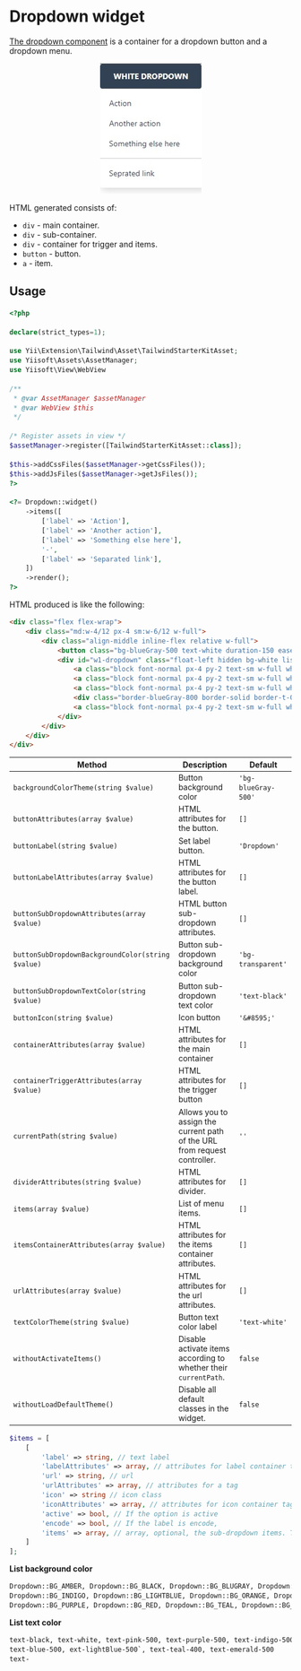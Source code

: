 # Dropdown widget

[The dropdown component](https://www.creative-tim.com/learning-lab/tailwind-starter-kit/documentation/javascript/dropdown) is a container for a dropdown button and
a dropdown menu.

<p align="center">
    <img src="images/dropdown_example.jpg">
</p>

HTML generated consists of:

- `div` - main container.
- `div` - sub-container.
- `div` - container for trigger and items.
- `button` - button.
- `a` - item.

## Usage

```php
<?php

declare(strict_types=1);

use Yii\Extension\Tailwind\Asset\TailwindStarterKitAsset;
use Yiisoft\Assets\AssetManager;
use Yiisoft\View\WebView

/**
 * @var AssetManager $assetManager
 * @var WebView $this
 */

/* Register assets in view */
$assetManager->register([TailwindStarterKitAsset::class]);

$this->addCssFiles($assetManager->getCssFiles());
$this->addJsFiles($assetManager->getJsFiles());
?>

<?= Dropdown::widget()
    ->items([
        ['label' => 'Action'],
        ['label' => 'Another action'],
        ['label' => 'Something else here'],
        '-',
        ['label' => 'Separated link'],
    ])
    ->render();
?>
```

HTML produced is like the following:

```html
<div class="flex flex-wrap">
    <div class="md:w-4/12 px-4 sm:w-6/12 w-full">
        <div class="align-middle inline-flex relative w-full">
            <button class="bg-blueGray-500 text-white duration-150 ease-linear focus:outline-none font-bold hover:shadow-lg mb-1 mr-1 outline-none px-6 py-3 rounded shadow text-sm transition-all uppercase" onclick="openDropdown(event, &apos;w1-dropdown&apos;)"><span>Dropdown</span><i class="pl-2">&#8595;</i></button>
            <div id="w1-dropdown" class="float-left hidden bg-white list-none mt-1 py-2 rounded shadow-lg text-base text-left z-50" style="min-width:12rem">
                <a class="block font-normal px-4 py-2 text-sm w-full whitespace-nowrap text-blueGray-700 bg-transparent"><span>Action</span></a>
                <a class="block font-normal px-4 py-2 text-sm w-full whitespace-nowrap text-blueGray-700 bg-transparent"><span>Another action</span></a>
                <a class="block font-normal px-4 py-2 text-sm w-full whitespace-nowrap text-blueGray-700 bg-transparent"><span>Something else here</span></a>
                <div class="border-blueGray-800 border-solid border-t-0 border h-0 my-2 opacity-25"></div>
                <a class="block font-normal px-4 py-2 text-sm w-full whitespace-nowrap text-blueGray-700 bg-transparent"><span>Separated link</span></a>
            </div>
        </div>
    </div>
</div>
```

Method | Description | Default
-------|-------------|---------
`backgroundColorTheme(string $value)` | Button background color | `'bg-blueGray-500'`
`buttonAttributes(array $value)` | HTML attributes for the button. | `[]`
`buttonLabel(string $value)` | Set label button. | `'Dropdown'`
`buttonLabelAttributes(array $value)`| HTML attributes for the button label. | `[]`
`buttonSubDropdownAttributes(array $value)` | HTML button sub-dropdown attributes. | `[]`
`buttonSubDropdownBackgroundColor(string $value)` | Button sub-dropdown background color | `'bg-transparent'`
`buttonSubDropdownTextColor(string $value)` | Button sub-dropdown text color | `'text-black'`
`buttonIcon(string $value)` | Icon button | `'&#8595;'`
`containerAttributes(array $value)` | HTML attributes for the main container | `[]`
`containerTriggerAttributes(array $value)` | HTML attributes for the trigger button | `[]`
`currentPath(string $value)` | Allows you to assign the current path of the URL from request controller. | `''`
`dividerAttributes(string $value)` | HTML attributes for divider. | `[]` 
`items(array $value)` | List of menu items. | `[]`
`itemsContainerAttributes(array $value)` | HTML attributes for the items container attributes. | `[]`
`urlAttributes(array $value)` | HTML attributes for the url attributes. | `[]`
`textColorTheme(string $value)` | Button text color label | `'text-white'`
`withoutActivateItems()`  | Disable activate items according to whether their `currentPath`. | `false`
`withoutLoadDefaultTheme()` | Disable all default classes in the widget. | `false`

```php
$items = [
    [
        'label' => string, // text label
        'labelAttributes' => array, // attributes for label container tag
        'url' => string, // url
        'urlAttributes' => array, // attributes for a tag
        'icon' => string // icon class
        'iconAttributes' => array, // attributes for icon container tag
        'active' => bool, // If the option is active
        'encode' => bool, // If the label is encode,
        'items' => array, // array, optional, the sub-dropdown items. The structure is the same.
    ]
];
```

**List background color**

```HTML
Dropdown::BG_AMBER, Dropdown::BG_BLACK, Dropdown::BG_BLUGRAY, Dropdown::BG_EMERALD
Dropdown::BG_INDIGO, Dropdown::BG_LIGHTBLUE, Dropdown::BG_ORANGE, Dropdown::BG_PINK
Dropdown::BG_PURPLE, Dropdown::BG_RED, Dropdown::BG_TEAL, Dropdown::BG_WHITE
```

**List text color**

```html
text-black, text-white, text-pink-500, text-purple-500, text-indigo-500
text-blue-500, ext-lightBlue-500`, text-teal-400, text-emerald-500
text-
